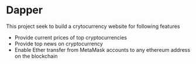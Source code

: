 # Dapper

This project seek to build a crytocurrency website for following features
- Provide current prices of top cryptocurrencies
- Provide top news on cryptocurrency
- Enable Ether transfer from MetaMask accounts to any ethereum address on the blockchain